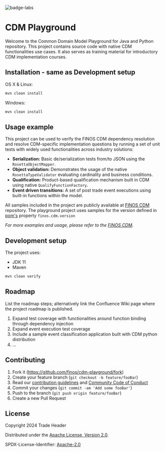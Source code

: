 ![badge-labs](https://user-images.githubusercontent.com/327285/230928932-7c75f8ed-e57b-41db-9fb7-a292a13a1e58.svg)

# CDM Playground

Welcome to the Common Domain Model Playground for Java and Python repository. This project contains source code with native CDM functionalities use cases. It also serves as training material for introductory CDM implementation courses.

## Installation - same as Development setup
OS X & Linux:

```sh
mvn clean install
```

Windows:

```sh
mvn clean install
```

## Usage example

This project can be used to verify the FINOS CDM dependency resolution and resolve CDM-specific implementation questions by running a set of unit tests with widely used functionalities across industry solutions:
- **Serialization:** Basic de/serialization tests from/to JSON using the `RosettaObjectMapper`.
- **Object validation:** Demonstrates the usage of the native `RosettaTypeValidator` evaluating cardinality and business conditions.
- **Qualification:** Product-based qualification mechanism built in CDM using native `QualifyFunctionFactory`.
- **Event driven transitions:** A set of post trade event executions using built-in functions within the model.

All samples included in the project are publicly available at [FINOS CDM](https://github.com/finos/common-domain-model) repository. The playground project uses samples for the version defined in [pom's](pom.xml) property `finos.cdm.version`

_For more examples and usage, please refer to the [FINOS CDM](https://github.com/finos/common-domain-model)._

## Development setup

The project uses:
- JDK 11
- Maven

```sh
mvn clean verify
```

## Roadmap

List the roadmap steps; alternatively link the Confluence Wiki page where the project roadmap is published.

1. Expand test coverage with functionalities around function binding through dependency injection
2. Expand event execution test coverage 
3. Include a sample event classification application built with CDM python distribution
4. ...

## Contributing

1. Fork it (<https://github.com/finos/cdm-playground/fork>)
2. Create your feature branch (`git checkout -b feature/fooBar`)
3. Read our [contribution guidelines](.github/CONTRIBUTING.md) and [Community Code of Conduct](https://www.finos.org/code-of-conduct)
4. Commit your changes (`git commit -am 'Add some fooBar'`)
5. Push to the branch (`git push origin feature/fooBar`)
6. Create a new Pull Request

## License

Copyright 2024 Trade Header

Distributed under the [Apache License, Version 2.0](http://www.apache.org/licenses/LICENSE-2.0).

SPDX-License-Identifier: [Apache-2.0](https://spdx.org/licenses/Apache-2.0)
